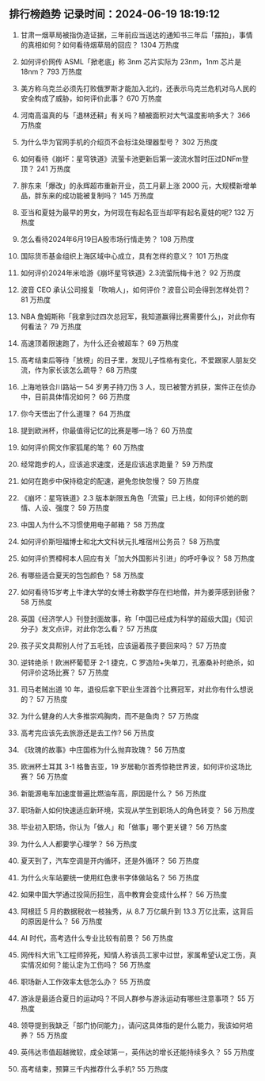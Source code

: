 
## 排行榜趋势 记录时间：2024-06-19 18:19:12
  
  1. 甘肃一烟草局被指伪造证据，三年前应当送达的通知书三年后「摆拍」，事情的真相如何？如何看待烟草局的回应？ 1304 万热度
    
  2. 如何评价网传 ASML「掀老底」称 3nm 芯片实际为 23nm，1nm 芯片是 18nm？ 793 万热度
    
  3. 美方称乌克兰必须先打败俄罗斯才能加入北约，还表示乌克兰危机对乌人民的安全构成了威胁，如何评价此事？ 670 万热度
    
  4. 河南高温真的与「退林还耕」有关吗？植被面积对大气温度影响多大？ 366 万热度
    
  5. 为什么华为官网手机的介绍页不会标注处理器型号？ 302 万热度
    
  6. 如何看待《崩坏：星穹铁道》流萤卡池更新后第一波流水暂时压过DNFm登顶？ 241 万热度
    
  7. 胖东来「爆改」的永辉超市重新开业，员工月薪上涨 2000 元，大规模新增单品，胖东来的成功能被复制吗？ 145 万热度
    
  8. 亚当和夏娃为最早的男女，为何现在有起名亚当却罕有起名夏娃的呢? 132 万热度
    
  9. 怎么看待2024年6月19日A股市场行情走势？ 108 万热度
    
  10. 国际货币基金组织上海区域中心成立，具有怎样的意义？ 101 万热度
    
  11. 如何评价2024年米哈游《崩坏星穹铁道》2.3流萤阮梅卡池？ 92 万热度
    
  12. 波音 CEO 承认公司报复「吹哨人」，如何评价？波音公司会得到怎样处罚？ 81 万热度
    
  13. NBA 詹姆斯称「我拿到过四次总冠军，我知道赢得比赛需要什么」，对此你有何看法？ 79 万热度
    
  14. 高速顶着限速跑了，为什么还会被超车？ 69 万热度
    
  15. 高考结束后等待「放榜」的日子里，发现儿子性格有变化，不爱跟家人朋友交流，作为家长该怎么疏导？ 68 万热度
    
  16. 上海地铁合川路站一 54 岁男子持刀伤 3 人，现已被警方抓获，案件正在侦办中，目前具体情况如何？ 66 万热度
    
  17. 你今天悟出了什么道理？ 64 万热度
    
  18. 提到欧洲杯，你最值得记忆的比赛是哪一场？ 60 万热度
    
  19. 如何评价网文作家狐尾的笔？ 60 万热度
    
  20. 经常跑步的人，应该追求速度，还是应该追求跑量？ 59 万热度
    
  21. 如何在跑步中保持稳定的配速，避免忽快忽慢？ 59 万热度
    
  22. 《崩坏：星穹铁道》2.3 版本新限五角色「流萤」已上线，如何评价她的剧情、人设、强度？ 59 万热度
    
  23. 中国人为什么不习惯使用电子邮箱？ 58 万热度
    
  24. 如何评价斯坦福博士和北大文科状元扎堆宿州公务员？ 58 万热度
    
  25. 如何评价贾樟柯本人回应有关「加大外国影片引进」的呼吁争议？ 58 万热度
    
  26. 有哪些适合夏天的包包颜色？ 58 万热度
    
  27. 如何看待15岁考上牛津大学的女博士称数学存在扫地僧，并为姜萍感到骄傲？ 58 万热度
    
  28. 英国《经济学人》刊登封面故事，称「中国已经成为科学的超级大国」《知识分子》发文点评，对此你怎么看？ 57 万热度
    
  29. 孩子买文具帮别人付了五毛钱，应该逼着孩子要回来吗？ 57 万热度
    
  30. 逆转绝杀！欧洲杯葡萄牙 2-1 捷克，C 罗造险+失单刀，孔塞桑补时绝杀，如何评价这场比赛？ 57 万热度
    
  31. 司马老贼出道 10 年，退役后拿下职业生涯首个比赛冠军，对此你有什么想说的？ 57 万热度
    
  32. 为什么健身的人大多推崇鸡胸肉，而不是鱼肉？ 57 万热度
    
  33. 高考完应该先去旅游还是去工作? 56 万热度
    
  34. 《玫瑰的故事》中庄国栋为什么抛弃玫瑰？ 56 万热度
    
  35. 欧洲杯土耳其 3-1 格鲁吉亚，19 岁居勒尔首秀惊艳世界波，如何评价这场比赛？ 56 万热度
    
  36. 新能源电车加速度普遍比燃油车高，原因是什么？ 56 万热度
    
  37. 职场新人如何快速适应新环境，实现从学生到职场人的角色转变？ 56 万热度
    
  38. 毕业初入职场，你认为「做人」和「做事」哪个更关键？ 56 万热度
    
  39. 为什么人人都要学心理学？ 56 万热度
    
  40. 夏天到了，汽车空调是开内循环，还是外循环？ 56 万热度
    
  41. 为什么火车站要统一使用红色隶书字体做站名？ 56 万热度
    
  42. 如果中国大学通过投简历招生，高中教育会变成什么样？ 56 万热度
    
  43. 阿根廷 5 月的数据税收一枝独秀，从 8.7 万亿飙升到 13.3 万亿比索，这背后的原因是什么？ 56 万热度
    
  44. AI 时代，高考选什么专业比较有前景？ 56 万热度
    
  45. 网传科大讯飞工程师猝死，知情人称该员工家中过世，家属希望认定工伤，真实情况如何？能认定为工伤吗？ 56 万热度
    
  46. 职场新人工作效率太低怎么办？ 55 万热度
    
  47. 游泳是最适合夏日的运动吗？不同人群参与游泳运动有哪些注意事项？ 55 万热度
    
  48. 领导提到我缺乏「部门协同能力」，请问这具体指的是什么能力，我该如何培养？ 55 万热度
    
  49. 英伟达市值超越微软，成全球第一，英伟达的增长还能持续多久？ 55 万热度
    
  50. 高考结束，预算三千内推荐什么手机? 55 万热度
    